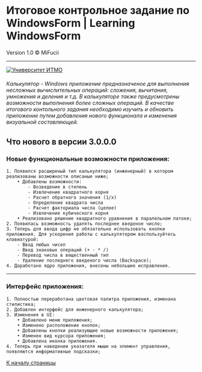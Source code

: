 # Итоговое контрольное задание по WindowsForm | Learning WindowsForm

Version 1.0 © MiFucii
___
<a id="Start"></a>
[![Университет ИТМО](https://upload.wikimedia.org/wikipedia/commons/thumb/4/43/ITMO_University_official_logo_horizontal.png/1200px-ITMO_University_official_logo_horizontal.png)](https://en.itmo.ru)

###### Калькулятор - Windows приложение предназначеное для выполнения несложных вычислительных операций: сложения, вычитания, умножения и деления и т.д. В калькуляторе также предусмотрены возможности выполнения более сложных операций. В качестве итогового контольного задания необходимо изучить и обновить приложение путем добавления нового функционала и изменения визуальной составляющей.

## Что нового в версии 3.0.0.0 
### Новые функциональные возможности приложения:
    1. Появился расширеный тип калькулятора (инженерный) в котором реализованы возможности описаные ниже;
        • Добавлены возможности:
            - Возведение в степень
            - Извлечение квадратного корня
            - Расчет обратного значения (1/x)
            - Определение квадрата числа
            - Расчет факториала числа (целое)
            - Извлечение кубического корня
        • Реализовано решение квадратного уравнения в паралельном патоке;
    2. Появилась возможность удалять последнее введеное число;
    3. Теперь для ввода цифр не обязательно использовать кнопки приложения. Для ускорения работы с калькулятором воспользуйтесь клавиатурой:
        - Ввод любых чисел
        - Ввод знаковых операций (+ - * /)
        - Перевод числа в вещественный тип
        - Удаление последнего введеного числа (Backspace);
    4. Доработано ядро приложения, внесены небольшие исправления.
___
### Интерфейс приложения:
    1. Полностью переработана цветовая палитра приложения, изменана стилистика;
    2. Добавлен интерфейс для инженерного калькулятора;
    3. Изменения в UI:
        • Добавлено меню приложения;
        • Изменено расположение кнопок;
        • Добавлены кнопки реализующие новые возможности приложения;
        • Изменен вид курсора приложения;
        • Добавлена иконка приложения.
    4. Теперь при наведении указателя мыши на элемент управления, появляются информативные подсказки;
    
[К началу страницы](#Start)

